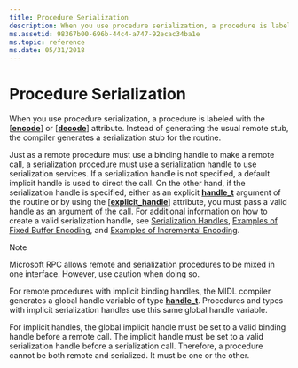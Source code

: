 ```yaml
---
title: Procedure Serialization
description: When you use procedure serialization, a procedure is labeled with the \ encode\ or \ decode\ attribute. Instead of generating the usual remote stub, the compiler generates a serialization stub for the routine.
ms.assetid: 98367b00-696b-44c4-a747-92ecac34ba1e
ms.topic: reference
ms.date: 05/31/2018
---
```


# Procedure Serialization

When you use procedure serialization, a procedure is labeled with the \[[**encode**](/windows/desktop/Midl/encode)\] or \[[**decode**](/windows/desktop/Midl/decode)\] attribute. Instead of generating the usual remote stub, the compiler generates a serialization stub for the routine.

Just as a remote procedure must use a binding handle to make a remote call, a serialization procedure must use a serialization handle to use serialization services. If a serialization handle is not specified, a default implicit handle is used to direct the call. On the other hand, if the serialization handle is specified, either as an explicit [**handle\_t**](/windows/desktop/Midl/handle-t) argument of the routine or by using the \[[**explicit\_handle**](/windows/desktop/Midl/explicit-handle)\] attribute, you must pass a valid handle as an argument of the call. For additional information on how to create a valid serialization handle, see [Serialization Handles](serialization-handles.md), [Examples of Fixed Buffer Encoding](fixed-buffer-serialization.md), and [Examples of Incremental Encoding](examples-of-incremental-encoding.md).

> [!Note]
> Microsoft RPC allows remote and serialization procedures to be mixed in one interface. However, use caution when doing so.
> 
> For remote procedures with implicit binding handles, the MIDL compiler generates a global handle variable of type [**handle\_t**](/windows/desktop/Midl/handle-t). Procedures and types with implicit serialization handles use this same global handle variable.
> 
> For implicit handles, the global implicit handle must be set to a valid binding handle before a remote call. The implicit handle must be set to a valid serialization handle before a serialization call. Therefore, a procedure cannot be both remote and serialized. It must be one or the other.

 

 

 
